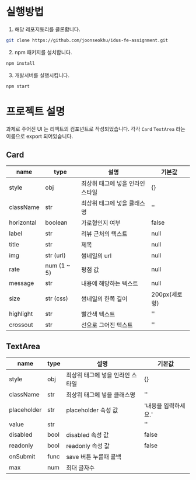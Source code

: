 
# 실행방법

1. 해당 레포지토리를 클론합니다.

```bash
git clone https://github.com/joonseokhu/idus-fe-assignment.git
```

2. npm 패키지를 설치합니다.

```bash
npm install
```

3. 개발서버를 실행시킵니다.

```bash
npm start
```

# 프로젝트 설명

과제로 주어진 UI 는 리액트의 컴포넌트로 작성되었습니다. 각각 `Card` `TextArea` 라는 이름으로 export 되어있습니다.

## Card

| name | type | 설명 | 기본값 |
|--------|--------|-------|--------|
| style | obj | 최상위 태그에 넣을 인라인 스타일 | {} |
| className | str | 최상위 태그에 넣을 클래스명 | '' |
| horizontal | boolean | 가로형인지 여부 | false |
| label | str | 리뷰 근처의 텍스트 | null |
| title | str | 제목 | null |
| img | str (url) | 썸네일의 url | null |
| rate | num (1 ~ 5) | 평점 값 | null |
| message | str | 내용에 해당하는 텍스트 | null |
| size | str (css) |썸네일의 한쪽 길이 | 200px(세로형)| 160px(가로형) |
| highlight | str | 빨간색 텍스트 | '' |
| crossout | str | 선으로 그어진 텍스트 | '' |


## TextArea

| name | type | 설명 | 기본값 |
|--------|--------|-------|--------|
| style | obj | 최상위 태그에 넣을 인라인 스타일 | {} |
| className | str | 최상위 태그에 넣을 클래스명 | '' |
| placeholder | str | placeholder 속성 값 | '내용을 입력하세요.' |
| value | str |  | '' |
| disabled | bool | disabled 속성 값 | false |
| readonly | bool | readonly 속성 값 | false |
| onSubmit | func | save 버튼 누를때 콜백 |  |
| max | num | 최대 글자수 |  |
